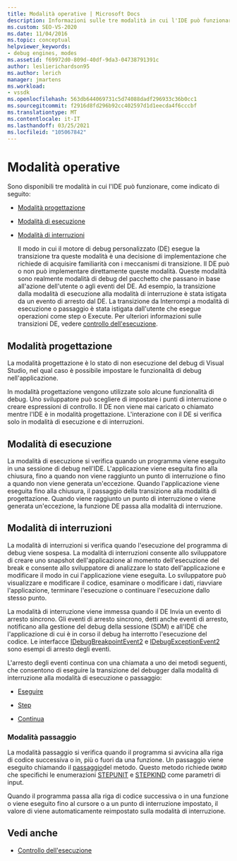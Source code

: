 ```yaml
---
title: Modalità operative | Microsoft Docs
description: Informazioni sulle tre modalità in cui l'IDE può funzionare, ovvero la modalità di progettazione, la modalità di esecuzione e la modalità di interruzioni.
ms.custom: SEO-VS-2020
ms.date: 11/04/2016
ms.topic: conceptual
helpviewer_keywords:
- debug engines, modes
ms.assetid: f69972d0-809d-40df-9da3-04738791391c
author: leslierichardson95
ms.author: lerich
manager: jmartens
ms.workload:
- vssdk
ms.openlocfilehash: 563db644069731c5d74088dadf296933c36b0cc1
ms.sourcegitcommit: f2916d8fd296b92cc402597d1d1eecda4f6cccbf
ms.translationtype: MT
ms.contentlocale: it-IT
ms.lasthandoff: 03/25/2021
ms.locfileid: "105067842"
---
```

# <a name="operational-modes"></a>Modalità operative
Sono disponibili tre modalità in cui l'IDE può funzionare, come indicato di seguito:

- [Modalità progettazione](#vsconoperationalmodesanchor1)

- [Modalità di esecuzione](#vsconoperationalmodesanchor2)

- [Modalità di interruzioni](#vsconoperationalmodesanchor3)

  Il modo in cui il motore di debug personalizzato (DE) esegue la transizione tra queste modalità è una decisione di implementazione che richiede di acquisire familiarità con i meccanismi di transizione. Il DE può o non può implementare direttamente queste modalità. Queste modalità sono realmente modalità di debug del pacchetto che passano in base all'azione dell'utente o agli eventi del DE. Ad esempio, la transizione dalla modalità di esecuzione alla modalità di interruzione è stata istigata da un evento di arresto dal DE. La transizione da Interrompi a modalità di esecuzione o passaggio è stata istigata dall'utente che esegue operazioni come step o Execute. Per ulteriori informazioni sulle transizioni DE, vedere [controllo dell'esecuzione](../../extensibility/debugger/control-of-execution.md).

## <a name="design-mode"></a><a name="vsconoperationalmodesanchor1"></a> Modalità progettazione
 La modalità progettazione è lo stato di non esecuzione del debug di Visual Studio, nel qual caso è possibile impostare le funzionalità di debug nell'applicazione.

 In modalità progettazione vengono utilizzate solo alcune funzionalità di debug. Uno sviluppatore può scegliere di impostare i punti di interruzione o creare espressioni di controllo. Il DE non viene mai caricato o chiamato mentre l'IDE è in modalità progettazione. L'interazione con il DE si verifica solo in modalità di esecuzione e di interruzioni.

## <a name="run-mode"></a><a name="vsconoperationalmodesanchor2"></a> Modalità di esecuzione
 La modalità di esecuzione si verifica quando un programma viene eseguito in una sessione di debug nell'IDE. L'applicazione viene eseguita fino alla chiusura, fino a quando non viene raggiunto un punto di interruzione o fino a quando non viene generata un'eccezione. Quando l'applicazione viene eseguita fino alla chiusura, il passaggio della transizione alla modalità di progettazione. Quando viene raggiunto un punto di interruzione o viene generata un'eccezione, la funzione DE passa alla modalità di interruzione.

## <a name="break-mode"></a><a name="vsconoperationalmodesanchor3"></a> Modalità di interruzioni
 La modalità di interruzioni si verifica quando l'esecuzione del programma di debug viene sospesa. La modalità di interruzioni consente allo sviluppatore di creare uno snapshot dell'applicazione al momento dell'esecuzione del break e consente allo sviluppatore di analizzare lo stato dell'applicazione e modificare il modo in cui l'applicazione viene eseguita. Lo sviluppatore può visualizzare e modificare il codice, esaminare o modificare i dati, riavviare l'applicazione, terminare l'esecuzione o continuare l'esecuzione dallo stesso punto.

 La modalità di interruzione viene immessa quando il DE Invia un evento di arresto sincrono. Gli eventi di arresto sincrono, detti anche eventi di arresto, notificano alla gestione del debug della sessione (SDM) e all'IDE che l'applicazione di cui è in corso il debug ha interrotto l'esecuzione del codice. Le interfacce [IDebugBreakpointEvent2](../../extensibility/debugger/reference/idebugbreakpointevent2.md) e [IDebugExceptionEvent2](../../extensibility/debugger/reference/idebugexceptionevent2.md) sono esempi di arresto degli eventi.

 L'arresto degli eventi continua con una chiamata a uno dei metodi seguenti, che consentono di eseguire la transizione del debugger dalla modalità di interruzione alla modalità di esecuzione o passaggio:

- [Eseguire](../../extensibility/debugger/reference/idebugprocess3-execute.md)

- [Step](../../extensibility/debugger/reference/idebugprocess3-step.md)

- [Continua](../../extensibility/debugger/reference/idebugprocess3-continue.md)

### <a name="step-mode"></a><a name="vsconoperationalmodesanchor4"></a> Modalità passaggio
 La modalità passaggio si verifica quando il programma si avvicina alla riga di codice successiva o in, più o fuori da una funzione. Un passaggio viene eseguito chiamando il [passaggio](../../extensibility/debugger/reference/idebugprocess3-step.md)del metodo. Questo metodo richiede `DWORD` che specifichi le enumerazioni [STEPUNIT](../../extensibility/debugger/reference/stepunit.md) e [STEPKIND](../../extensibility/debugger/reference/stepkind.md) come parametri di input.

 Quando il programma passa alla riga di codice successiva o in una funzione o viene eseguito fino al cursore o a un punto di interruzione impostato, il valore di viene automaticamente reimpostato sulla modalità di interruzione.

## <a name="see-also"></a>Vedi anche
- [Controllo dell'esecuzione](../../extensibility/debugger/control-of-execution.md)

